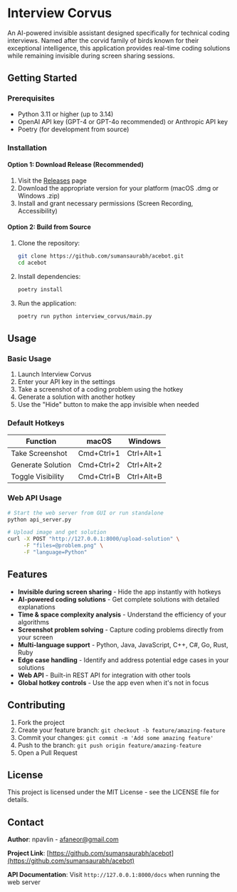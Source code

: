 # Interview Corvus

An AI-powered invisible assistant designed specifically for technical coding interviews. Named after the corvid family of birds known for their exceptional intelligence, this application provides real-time coding solutions while remaining invisible during screen sharing sessions.

## Getting Started

### Prerequisites

- Python 3.11 or higher (up to 3.14)
- OpenAI API key (GPT-4 or GPT-4o recommended) or Anthropic API key
- Poetry (for development from source)

### Installation

#### Option 1: Download Release (Recommended)
1. Visit the [Releases](https://github.com/sumansaurabh/acebot/releases) page
2. Download the appropriate version for your platform (macOS .dmg or Windows .zip)
3. Install and grant necessary permissions (Screen Recording, Accessibility)

#### Option 2: Build from Source
1. Clone the repository:
   ```bash
   git clone https://github.com/sumansaurabh/acebot.git
   cd acebot
   ```
2. Install dependencies:
   ```bash
   poetry install
   ```
3. Run the application:
   ```bash
   poetry run python interview_corvus/main.py
   ```

## Usage

### Basic Usage
1. Launch Interview Corvus
2. Enter your API key in the settings
3. Take a screenshot of a coding problem using the hotkey
4. Generate a solution with another hotkey
5. Use the "Hide" button to make the app invisible when needed

### Default Hotkeys
| Function | macOS | Windows |
|----------|-------|---------|
| Take Screenshot | Cmd+Ctrl+1 | Ctrl+Alt+1 |
| Generate Solution | Cmd+Ctrl+2 | Ctrl+Alt+2 |
| Toggle Visibility | Cmd+Ctrl+B | Ctrl+Alt+B |

### Web API Usage
```bash
# Start the web server from GUI or run standalone
python api_server.py

# Upload image and get solution
curl -X POST "http://127.0.0.1:8000/upload-solution" \
     -F "files=@problem.png" \
     -F "language=Python"
```

## Features

- **Invisible during screen sharing** - Hide the app instantly with hotkeys
- **AI-powered coding solutions** - Get complete solutions with detailed explanations
- **Time & space complexity analysis** - Understand the efficiency of your algorithms
- **Screenshot problem solving** - Capture coding problems directly from your screen
- **Multi-language support** - Python, Java, JavaScript, C++, C#, Go, Rust, Ruby
- **Edge case handling** - Identify and address potential edge cases in your solutions
- **Web API** - Built-in REST API for integration with other tools
- **Global hotkey controls** - Use the app even when it's not in focus

## Contributing

1. Fork the project
2. Create your feature branch: `git checkout -b feature/amazing-feature`
3. Commit your changes: `git commit -m 'Add some amazing feature'`
4. Push to the branch: `git push origin feature/amazing-feature`
5. Open a Pull Request

## License

This project is licensed under the MIT License - see the LICENSE file for details.

## Contact

**Author**: npavlin - afaneor@gmail.com

**Project Link**: [https://github.com/sumansaurabh/acebot](https://github.com/sumansaurabh/acebot)

**API Documentation**: Visit `http://127.0.0.1:8000/docs` when running the web server
